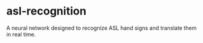 # asl-recognition
A neural network designed to recognize ASL hand signs and translate them in real time.
